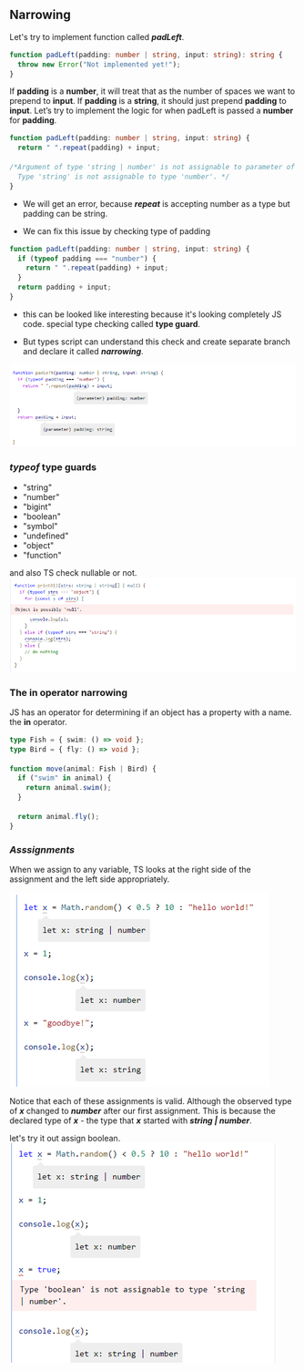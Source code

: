 ## Narrowing

Let's try to implement function called ***padLeft***.

```ts
function padLeft(padding: number | string, input: string): string {
  throw new Error("Not implemented yet!");
}
```

If **padding** is a **number**, it will treat that as the number of spaces we want to prepend to **input**. If **padding** is a **string**, it should just prepend **padding** to **input**. Let’s try to implement the logic for when padLeft is passed a **number** for **padding**.

```ts
function padLeft(padding: number | string, input: string) {
  return " ".repeat(padding) + input;

/*Argument of type 'string | number' is not assignable to parameter of type 'number'.
  Type 'string' is not assignable to type 'number'. */
}
```


* We will get an error,  because ***repeat*** is accepting number as a type but padding can be string.

* We can fix this issue by checking type of padding

```ts
function padLeft(padding: number | string, input: string) {
  if (typeof padding === "number") {
    return " ".repeat(padding) + input;
  }
  return padding + input;
}
```

* this can be looked like interesting because it's looking completely JS code. special type checking called **type guard**.

* But types script can understand this check and create separate branch and declare it called ***narrowing***.

![Narrowing Warning](./img/narrowing.png "Narrowing Inform")

### ***typeof*** type guards

* "string"
* "number"
* "bigint"
* "boolean"
* "symbol"
* "undefined"
* "object"
* "function"

and also TS check nullable or not.
![Check if Null](./img/checkNull.png "Check if Null")


### The **in** operator narrowing

JS has an operator for determining  if an object has a property with a name. the **in** operator.

```ts
type Fish = { swim: () => void };
type Bird = { fly: () => void };
 
function move(animal: Fish | Bird) {
  if ("swim" in animal) {
    return animal.swim();
  }
 
  return animal.fly();
}
```

### ***Asssignments*** ###

When we assign to any variable, TS looks at the right side of the assignment and the left side appropriately.

![Narrowing Assignment](./img/assignment_narrowing.png "Assignment Narrowing")

Notice that each of these assignments is valid. Although the observed type of ***x*** changed to ***number*** after our first assignment. This is because the declared type of ***x*** - the type that ***x*** started with ***string | number***. 

let's try it out assign boolean.
![Narrowing Assignment](./img/narrowing_boolean.png "Assignment Narrowing")